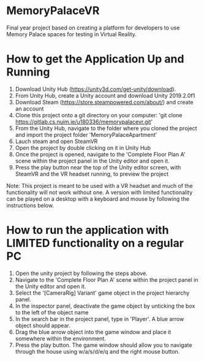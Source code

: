 # MemoryPalaceVR

Final year project based on creating a platform for developers to use Memory Palace spaces for testing in Virtual Reality.

# How to get the Application Up and Running
1. Download Unity Hub (https://unity3d.com/get-unity/download).
2. From Unity Hub, create a Unity account and download Unity 2019.2.0f1
3. Download Steam (https://store.steampowered.com/about/) and create an account
4. Clone this project onto a git directory on your computer: 'git clone https://gitlab.cs.nuim.ie/u180336/memorypalacevr.git'
5. From the Unity Hub, navigate to the folder where you cloned the project and import the project folder 'MemoryPalaceApartment'
6. Lauch steam and open SteamVR
7. Open the project by double clicking on it in Unity Hub
8. Once the project is opened, navigate to the 'Complete Floor Plan A' scene within the project panel in the Unity editor and open it.
9. Press the play button near the top of the Unity editor screen, with SteamVR and the VR headset running, to preview the project

Note: This project is meant to be used with a VR headset and much of the functionality will not work without one. 
A version with limited functionality can be played on a desktop with a keyboard and mouse by following the instructions below.

# How to run the application with LIMITED functionality on a regular PC
1. Open the unity project by following the steps above.
2. Navigate to the 'Complete Floor Plan A' scene within the project panel in the Unity editor and open it.
3. Select the '[CameraRig] Variant' game object in the project hierarchy panel.
4. In the inspector panel, deactivate the game object by unticking the box to the left of the object name
5. In the search bar in the project panel, type in 'Player'. A blue arrow object should appear.
6. Drag the blue arrow object into the game window and place it somewhere within the environment.
7. Press the play button. The game window should allow you to navigate through the house using w/a/s/d/e/q and the right mouse button.

